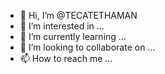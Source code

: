 - 👋 Hi, I’m @TECATETHAMAN
- 👀 I’m interested in ...
- 🌱 I’m currently learning ...
- 💞️ I’m looking to collaborate on ...
- 📫 How to reach me ...

<!---
TECATETHAMAN/TECATETHAMAN is a ✨ special ✨ repository because its `README.md` (this file) appears on your GitHub profile.
You can click the Preview link to take a look at your changes.
--->
